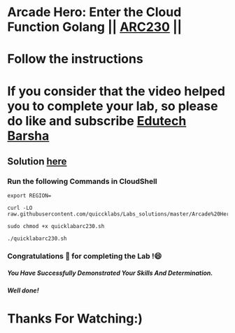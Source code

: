 # Arcade Hero: Enter the Cloud Function Golang || [ARC230](https://www.cloudskillsboost.google/focuses/98842?parent=catalog) ||
# Follow the instructions

# If you consider that the video helped you to complete your lab, so please do like and subscribe [Edutech Barsha](https://www.youtube.com/@edutechbarsha)
## Solution [here](https://youtu.be/B_yaZVAnMSA)

### Run the following Commands in CloudShell
```
export REGION=

curl -LO raw.githubusercontent.com/quiccklabs/Labs_solutions/master/Arcade%20Hero/quicklabarc230.sh

sudo chmod +x quicklabarc230.sh

./quicklabarc230.sh
```
### Congratulations 🎉 for completing the Lab !😄

##### *You Have Successfully Demonstrated Your Skills And Determination.*

#### *Well done!*

# Thanks For Watching:)
